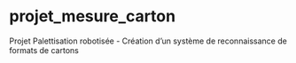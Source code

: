 # projet_mesure_carton
Projet Palettisation robotisée - Création d’un système de reconnaissance de formats de cartons
